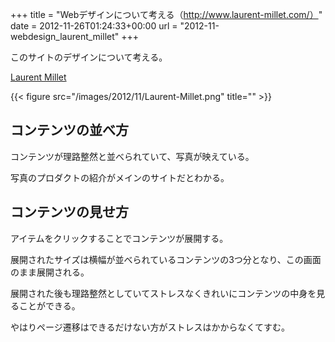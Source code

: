 +++
title = "Webデザインについて考える（http://www.laurent-millet.com/）"
date = 2012-11-26T01:24:33+00:00
url = "2012-11-webdesign_laurent_millet"
+++

このサイトのデザインについて考える。

[Laurent Millet](http://www.laurent-millet.com/)

{{< figure src="/images/2012/11/Laurent-Millet.png" title="" >}}

## コンテンツの並べ方

コンテンツが理路整然と並べられていて、写真が映えている。

写真のプロダクトの紹介がメインのサイトだとわかる。

## コンテンツの見せ方

アイテムをクリックすることでコンテンツが展開する。

展開されたサイズは横幅が並べられているコンテンツの3つ分となり、この画面のまま展開される。

展開された後も理路整然としていてストレスなくきれいにコンテンツの中身を見ることができる。

やはりページ遷移はできるだけない方がストレスはかからなくてすむ。
